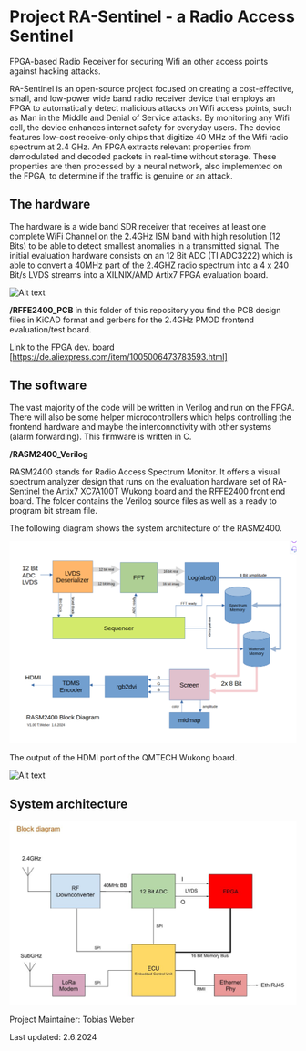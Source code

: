 # Project RA-Sentinel - a Radio Access Sentinel
FPGA-based Radio Receiver for securing Wifi an other access points against hacking attacks.

RA-Sentinel is an open-source project focused on creating a cost-effective, small, and low-power wide band radio receiver device that employs an FPGA to automatically detect malicious attacks on Wifi access points, such as Man in the Middle and Denial of Service attacks. By monitoring any Wifi cell, the device enhances internet safety for everyday users.
The device features low-cost receive-only chips that digitize 40 MHz of the Wifi radio spectrum at 2.4 GHz. An FPGA extracts relevant properties from demodulated and decoded packets in real-time without storage. These properties are then processed by a neural network, also implemented on the FPGA, to determine if the traffic is genuine or an attack.

## The hardware

The hardware is a wide band SDR receiver that receives at least one complete WiFi Channel on the 2.4GHz ISM band with high resolution (12 Bits) to be able to detect smallest anomalies in a transmitted signal. The initial evaluation hardware consists on an 12 Bit ADC (TI ADC3222) which is able to convert a 40MHz part of the 2.4GHZ radio spectrum into a 4 x 240 Bit/s LVDS streams into a XILNIX/AMD Artix7 FPGA evaluation board.

![Alt text](/RFFE2400_QMTech.png "QMTech Wukong board and RFFE2400")

**/RFFE2400_PCB** in this folder of this repository you find the PCB design files in KiCAD format and gerbers for the 2.4GHz PMOD frontend evaluation/test board.

Link to the FPGA dev. board
[https://de.aliexpress.com/item/1005006473783593.html]


## The software

The vast majority of the code will be written in Verilog and run on the FPGA. There will also be some helper microcontrollers which helps controlling the frontend hardware and maybe the interconnctivity with other systems (alarm forwarding). This firmware is written in C. 

**/RASM2400_Verilog**

RASM2400 stands for Radio Access Spectrum Monitor. It offers a visual spectrum analyzer design that runs on the evaluation hardware set of RA-Sentinel the Artix7 XC7A100T Wukong board and the RFFE2400 front end board.
The folder contains the Verilog source files as well as a ready to program bit stream file. 

The following diagram shows the system architecture of the RASM2400.

![Alt text](/RASM2400_Blockdiagram.png "RASM2400 Block Diagram")

The output of the HDMI port of the QMTECH Wukong board.

![Alt text](/RASM2400_screenshot.png "Screenshot of the RASM2400 HDMI output")

## System architecture

![Alt text](/RAsentinel-Blockdiagram.JPG "RA-Sentinel Block Diagram")

Project Maintainer: Tobias Weber

Last updated: 2.6.2024
